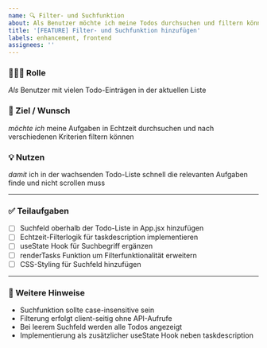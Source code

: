 ```yaml
---
name: 🔍 Filter- und Suchfunktion
about: Als Benutzer möchte ich meine Todos durchsuchen und filtern können
title: '[FEATURE] Filter- und Suchfunktion hinzufügen'
labels: enhancement, frontend
assignees: ''
---
```


### 🧑‍🤝‍🧑 Rolle  
*Als* Benutzer mit vielen Todo-Einträgen in der aktuellen Liste

### 🎯 Ziel / Wunsch  
*möchte ich* meine Aufgaben in Echtzeit durchsuchen und nach verschiedenen Kriterien filtern können

### 💡 Nutzen  
*damit* ich in der wachsenden Todo-Liste schnell die relevanten Aufgaben finde und nicht scrollen muss

---

### ✅ Teilaufgaben  
- [ ] Suchfeld oberhalb der Todo-Liste in App.jsx hinzufügen
- [ ] Echtzeit-Filterlogik für taskdescription implementieren
- [ ] useState Hook für Suchbegriff ergänzen
- [ ] renderTasks Funktion um Filterfunktionalität erweitern
- [ ] CSS-Styling für Suchfeld hinzufügen

---

### 📎 Weitere Hinweise  
- Suchfunktion sollte case-insensitive sein
- Filterung erfolgt client-seitig ohne API-Aufrufe
- Bei leerem Suchfeld werden alle Todos angezeigt
- Implementierung als zusätzlicher useState Hook neben taskdescription
